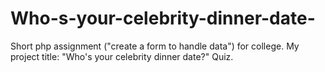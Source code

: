 # Who-s-your-celebrity-dinner-date-
Short php assignment ("create a form to handle data") for college. My project title: "Who's your celebrity dinner date?" Quiz.
